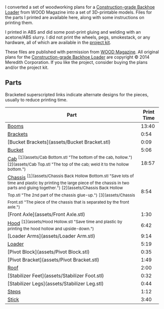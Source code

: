 I converted a set of woodworking plans for a [Construction-grade Backhoe Loader](http://www.woodstore.net/cobalo.html) from WOOD Magazine into a set of 3D-printable models. Files for the parts I printed are available here, along with some instructions on printing them. 

I printed in ABS and did some post-print gluing and welding with an acetone/ABS slurry.  I did not print the wheels, pegs,  smokestack, or any hardware, all of which are available in the [project kit](http://www.woodstore.net/cobalo.html).


These files are published with permission from [WOOD Magazine](http://www.woodmagazine.com/). All original plans for the [Construction-grade Backhoe Loader](http://www.woodstore.net/cobalo.html) are copyright &copy; 2014 Meredith Corporation. If you like the project, consider buying the plans and/or the project kit.

Parts
-----
Bracketed superscripted links indicate alternate designs for the pieces, usually to reduce printing time.

| Part | Print Time |
|------|------------|
| [Booms](assets/Boom.stl) | 13:40 |
| [Brackets](assets/Bracket.stl) | 0:54 |
| [Bucket Brackets](assets/Bucket Bracket.stl) | 0:09 |
| [Bucket](assets/Bucket.stl) | 5:06 |
| [Cab](assets/Cab.stl) <sup>[1](assets/Cab Bottom.stl "The bottom of the cab, hollow.")</sup> <sup>[2](assets/Cab Top.stl "The top of the cab; weld it to the hollow bottom.")</sup> | 18:57 |
| [Chassis](assets/Chassis.stl) <sup>[1](assets/Chassis Back Hollow Bottom.stl "Save lots of time and plastic by printing the large piece of the chassis in two parts and gluing together.")</sup> <sup>[2](assets/Chassis Back Hollow Top.stl "The 2nd part of the chassis glue-up.")</sup> <sup>[3](assets/Chassis Front.stl "The piece of the chassis that is separated by the front axle.")</sup> | 8:54 |
| [Front Axle](assets/Front Axle.stl) | 1:30 |
| [Hood](assets/Hood.stl) <sup>[1](assets/Hood Hollow.stl "Save time and plastic by printing the hood hollow and upside-down.")</sup> | 6:42 |
| [Loader Arms](assets/Loader Arm.stl) | 9:14 |
| [Loader](assets/Loader.stl) | 5:19 |
| [Pivot Block](assets/Pivot Block.stl) | 0:35 |
| [Pivot Bracket](assets/Pivot Bracket.stl) | 1:49 |
| [Roof](assets/Roof.stl) | 2:00 |
| [Stabilizer Feet](assets/Stabilizer Foot.stl) | 0:32 |
| [Stabilizer Legs](assets/Stabilizer Leg.stl) | 0:44 |
| [Steps](assets/Step.stl) | 1:12 |
| [Stick](assets/Stick.stl) | 3:40 |


